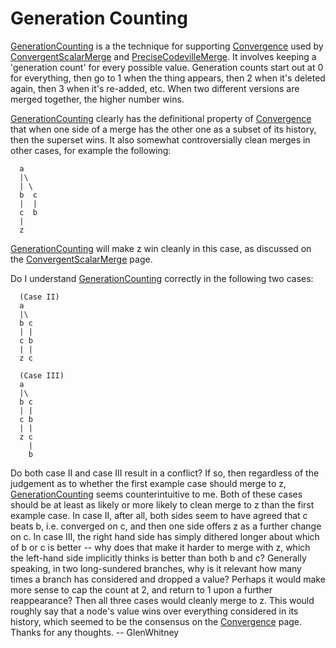 # Generation Counting

[GenerationCounting](GenerationCounting.md) is a the technique for supporting [Convergence](Convergence.md) used by [ConvergentScalarMerge](ConvergentScalarMerge.md) and [PreciseCodevilleMerge](PreciseCodevilleMerge.md). It involves keeping a 'generation count' for every possible value. Generation counts start out at 0 for everything, then go to 1 when the thing appears, then 2 when it's deleted again, then 3 when it's re-added, etc. When two different versions are merged together, the higher number wins.

[GenerationCounting](GenerationCounting.md) clearly has the definitional property of [Convergence](Convergence.md) that when one side of a merge has the other one as a subset of its history, then the superset wins. It also somewhat controversially clean merges in other cases, for example the following:

```
  a
  |\
  | \
  b  c
  |  |
  c  b
  |
  z
```

[GenerationCounting](GenerationCounting.md) will make z win cleanly in this case, as discussed on the [ConvergentScalarMerge](ConvergentScalarMerge.md) page.

Do I understand [GenerationCounting](GenerationCounting.md) correctly in the following two cases:
```
  (Case II)
  a
  |\
  b c
  | |
  c b
  | |
  z c

  (Case III)
  a
  |\
  b c
  | |
  c b
  | |
  z c
    |
    b
```

Do both case II and case III result in a conflict? If so, then regardless of the judgement as to whether the first example case should merge to z, [GenerationCounting](GenerationCounting.md) seems counterintuitive to me.  Both of these cases should be at least as likely or more likely to clean merge to z than the first example case. In case II, after all, both sides seem to have agreed that c beats b, i.e. converged on c, and then one side offers z as a further change on c.  In case III, the right hand side has simply dithered longer about which of b or c is better -- why does that make it harder to merge with z, which the left-hand side implicitly thinks is better than both b and c?  Generally speaking, in two long-sundered branches, why is it relevant how many times a branch has considered and dropped a value?  Perhaps it would make more sense to cap the count at 2, and return to 1 upon a further reappearance?  Then all three cases would cleanly merge to z. This would roughly say that a node's value wins over everything considered in its history, which seemed to be the consensus on the [Convergence](Convergence.md) page. Thanks for any thoughts. -- GlenWhitney
